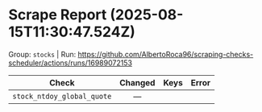 # Scrape Report (2025-08-15T11:30:47.524Z)

Group: `stocks`  |  Run: https://github.com/AlbertoRoca96/scraping-checks-scheduler/actions/runs/16989072153

| Check | Changed | Keys | Error |
|---|:---:|:--|:--|
| `stock_ntdoy_global_quote` | — |  |  |
